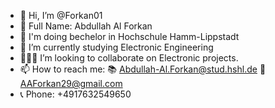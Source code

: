- 👋  Hi, I’m @Forkan01
- 👀 Full Name: Abdullah Al Forkan
- 🏫 I'm doing bechelor in Hochschule Hamm-Lippstadt
- 🌱 I’m currently studying Electronic Engineering
- 👨🏻‍💻 I’m looking to collaborate on Electronic projects.
- 📫 How to reach me:
      📚 Abdullah-Al.Forkan@stud.hshl.de
      📌 AAForkan29@gmail.com
- 📞 Phone: +4917632549650

<!---
Forkan01/Forkan01 is a ✨ special ✨ repository because its `README.md` (this file) appears on your GitHub profile.
You can click the Preview link to take a look at your changes.
--->
